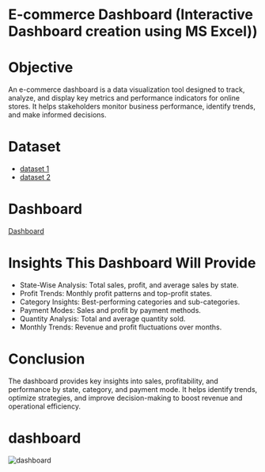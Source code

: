 # E-commerce Dashboard (Interactive Dashboard creation using MS Excel))
# Objective
An e-commerce dashboard is a data visualization tool designed to track, analyze, and display key metrics and performance indicators for online stores. It helps stakeholders monitor business performance, identify trends, and make informed decisions.
# Dataset
- <a href="https://github.com/RishabhLasunte/Ecommerance-dashboard/blob/main/Details.csv">dataset 1</a>
- <a href="https://github.com/RishabhLasunte/Ecommerance-dashboard/blob/main/Orders.csv">dataset 2</a>
# Dashboard
<a href="https://github.com/RishabhLasunte/Ecommerance-dashboard/blob/main/dashboard.png">Dashboard</a>
# Insights This Dashboard Will Provide
- State-Wise Analysis: Total sales, profit, and average sales by state.
- Profit Trends: Monthly profit patterns and top-profit states.
- Category Insights: Best-performing categories and sub-categories.
- Payment Modes: Sales and profit by payment methods.
- Quantity Analysis: Total and average quantity sold.
- Monthly Trends: Revenue and profit fluctuations over months.
# Conclusion
The dashboard provides key insights into sales, profitability, and performance by state, category, and payment mode. It helps identify trends, optimize strategies, and improve decision-making to boost revenue and operational efficiency.
# dashboard
![dashboard](https://github.com/user-attachments/assets/4ae11fd7-96b4-43d3-80c2-d6bf9a8e0cab)

